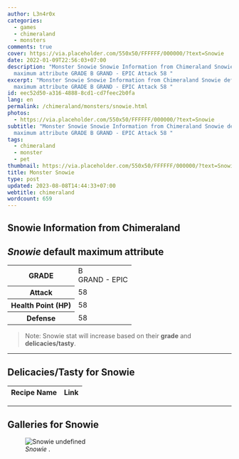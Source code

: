 ```yaml
---
author: L3n4r0x
categories:
  - games
  - chimeraland
  - monsters
comments: true
cover: https://via.placeholder.com/550x50/FFFFFF/000000/?text=Snowie
date: 2022-01-09T22:56:03+07:00
description: "Monster Snowie Snowie Information from Chimeraland Snowie default
  maximum attribute GRADE B GRAND - EPIC Attack 58 "
excerpt: "Monster Snowie Snowie Information from Chimeraland Snowie default
  maximum attribute GRADE B GRAND - EPIC Attack 58 "
id: eec52d50-a316-4888-8cd1-cd7feec2b0fa
lang: en
permalink: /chimeraland/monsters/snowie.html
photos:
  - https://via.placeholder.com/550x50/FFFFFF/000000/?text=Snowie
subtitle: "Monster Snowie Snowie Information from Chimeraland Snowie default
  maximum attribute GRADE B GRAND - EPIC Attack 58 "
tags:
  - chimeraland
  - monster
  - pet
thumbnail: https://via.placeholder.com/550x50/FFFFFF/000000/?text=Snowie
title: Monster Snowie
type: post
updated: 2023-08-08T14:44:33+07:00
webtitle: chimeraland
wordcount: 659
---
```


<link
  rel="stylesheet"
  href="https://rawcdn.githack.com/dimaslanjaka/Web-Manajemen/870a349/css/bootstrap-5-3-0-alpha3-wrapper.css"
/>
<section id="bootstrap-wrapper">
  <div data-bs-theme="dark">
    <h2>Snowie Information from Chimeraland</h2>
    <h2 id="attribute"><i>Snowie</i> default maximum attribute</h2>
    <div class="row">
      <div class="col mb-2">
        <div class="card">
          <div class="card-body">
            <table>
              <tr>
                <th>GRADE</th>
                <td>B <br /><span class="text-purple">GRAND - EPIC</span></td>
              </tr>
              <tr>
                <th>Attack</th>
                <td>58</td>
              </tr>
              <tr>
                <th>Health Point (HP)</th>
                <td>58</td>
              </tr>
              <tr>
                <th>Defense</th>
                <td>58</td>
              </tr>
            </table>
          </div>
        </div>
      </div>
    </div>
    <blockquote class="bd-callout bd-callout-warning">
      Note: Snowie stat will increase based on their <b>grade</b> and
      <b>delicacies/tasty</b>.
    </blockquote>
    <hr />
    <h2 id="delicacies">Delicacies/Tasty for Snowie</h2>
    <div class="card">
      <div class="card-body">
        <div class="table-responsive">
          <table class="table table-striped">
            <thead>
              <tr>
                <th>Recipe Name</th>
                <th>Link</th>
              </tr>
            </thead>
            <tbody></tbody>
          </table>
        </div>
      </div>
    </div>
    <hr />
    <div id="gallery">
      <h2>Galleries for Snowie</h2>
      <div class="row">
        <div class="col-lg-6 col-12">
          <figure>
            <img
              src="https://www.webmanajemen.com/undefined"
              alt="Snowie undefined"
            />
            <figcaption style="word-wrap: break-word">
              <i>Snowie</i> .
            </figcaption>
          </figure>
        </div>
      </div>
    </div>
  </div>
</section>